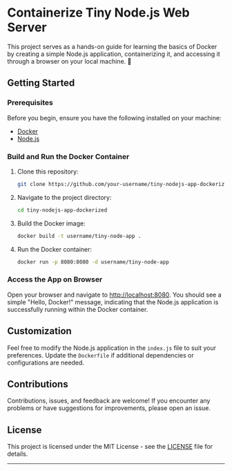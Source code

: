 # Containerize Tiny Node.js Web Server

This project serves as a hands-on guide for learning the basics of Docker by creating a simple Node.js application, containerizing it, and accessing it through a browser on your local machine. 🚀

## Getting Started

### Prerequisites

Before you begin, ensure you have the following installed on your machine:

- [Docker](https://docs.docker.com/get-docker/)
- [Node.js](https://nodejs.org/)

### Build and Run the Docker Container

1. Clone this repository:

   ```bash
   git clone https://github.com/your-username/tiny-nodejs-app-dockerized.git
   ```

2. Navigate to the project directory:

   ```bash
   cd tiny-nodejs-app-dockerized
   ```

3. Build the Docker image:

   ```bash
   docker build -t username/tiny-node-app .
   ```

4. Run the Docker container:

   ```bash
   docker run -p 8080:8080 -d username/tiny-node-app
   ```

### Access the App on Browser

Open your browser and navigate to [http://localhost:8080](http://localhost:8080). You should see a simple "Hello, Docker!" message, indicating that the Node.js application is successfully running within the Docker container.

## Customization

Feel free to modify the Node.js application in the `index.js` file to suit your preferences. Update the `Dockerfile` if additional dependencies or configurations are needed.

## Contributions

Contributions, issues, and feedback are welcome! If you encounter any problems or have suggestions for improvements, please open an issue.

## License

This project is licensed under the MIT License - see the [LICENSE](LICENSE) file for details.

---
